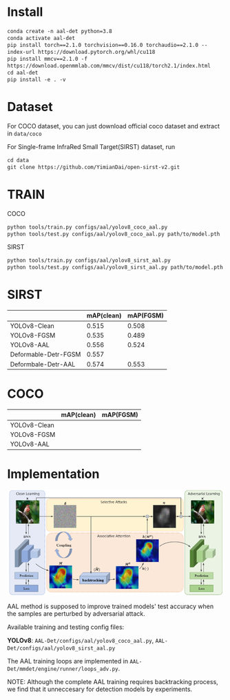# Install
```
conda create -n aal-det python=3.8
conda activate aal-det
pip install torch==2.1.0 torchvision==0.16.0 torchaudio==2.1.0 --index-url https://download.pytorch.org/whl/cu118
pip install mmcv==2.1.0 -f https://download.openmmlab.com/mmcv/dist/cu118/torch2.1/index.html
cd aal-det
pip install -e . -v
```

# Dataset
For COCO dataset, you can just download official coco dataset and extract in ```data/coco```

For Single-frame InfraRed Small Target(SIRST) dataset, run
```shell
cd data
git clone https://github.com/YimianDai/open-sirst-v2.git
```

# TRAIN
COCO
```shell
python tools/train.py configs/aal/yolov8_coco_aal.py
python tools/test.py configs/aal/yolov8_coco_aal.py path/to/model.pth
```

SIRST
```shell
python tools/train.py configs/aal/yolov8_sirst_aal.py
python tools/test.py configs/aal/yolov8_sirst_aal.py path/to/model.pth
```

# SIRST

||mAP(clean)|mAP(FGSM)|
|---|---|---|
|YOLOv8-Clean|0.515|0.508|
|YOLOv8-FGSM|0.535|0.489|
|YOLOv8-AAL|0.556|0.524|
|Deformable-Detr-FGSM|0.557||
|Deformbale-Detr-AAL|0.574|0.553|

# COCO
||mAP(clean)|mAP(FGSM)|
|---|---|---|
|YOLOv8-Clean|||
|YOLOv8-FGSM|||
|YOLOv8-AAL|||
# Implementation

![alt text](image.png)

AAL method is supposed to improve trained models' test accuracy when the samples are perturbed by adversarial attack.

Available training and testing config files:

**YOLOv8**: ```AAL-Det/configs/aal/yolov8_coco_aal.py```, ```AAL-Det/configs/aal/yolov8_sirst_aal.py```

The AAL training loops are implemented in ```AAL-Det/mmdet/engine/runner/loops_adv.py```.

NOTE: Although the complete AAL training requires backtracking process, we find that it unneccesary for detection models by experiments.